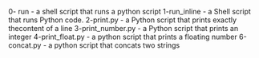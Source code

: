 0- run - a shell script that runs a python script
1-run_inline - a Shell script that runs Python code.
2-print.py - a Python script that prints exactly thecontent of a line
3-print_number.py - a Python script that prints an integer
4-print_float.py - a python script that prints a floating number
6-concat.py - a python script that concats two strings
